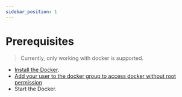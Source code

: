 ```yaml
---
sidebar_position: 1
---
```


# Prerequisites
> Currently, only working with docker is supported.

- [Install the Docker](https://docs.docker.com/engine/install/). 
- [Add your user to the docker group to access docker without root permission](https://docs.docker.com/engine/install/linux-postinstall/)
- Start the Docker.
